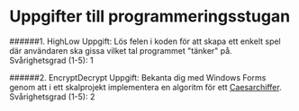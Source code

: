 Uppgifter till programmeringsstugan
=============

######1. HighLow
Uppgift: Lös felen i koden för att skapa ett enkelt spel där användaren ska gissa vilket tal programmet "tänker" på.  
Svårighetsgrad (1-5): 1

######2. EncryptDecrypt
Uppgift: Bekanta dig med Windows Forms genom att i ett skalprojekt implementera en algoritm för ett [Caesarchiffer](http://sv.wikipedia.org/wiki/Caesarchiffer).  
Svårighetsgrad (1-5): 2
